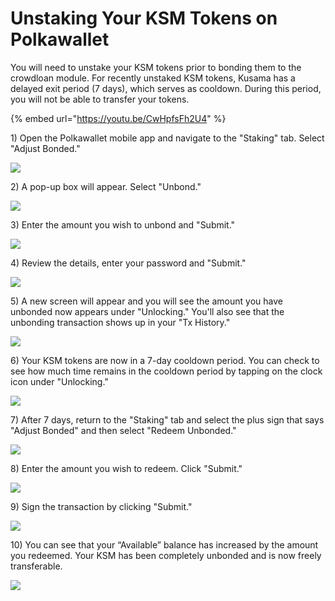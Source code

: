 # Unstaking Your KSM Tokens on Polkawallet

You will need to unstake your KSM tokens prior to bonding them to the crowdloan module. For recently unstaked KSM tokens, Kusama has a delayed exit period \(7 days\), which serves as cooldown. During this period, you will not be able to transfer your tokens.  


{% embed url="https://youtu.be/CwHpfsFh2U4" %}



1\) Open the Polkawallet mobile app and navigate to the "Staking" tab. Select "Adjust Bonded." 

![](../../../../.gitbook/assets/image%20%2815%29.png)



2\) A pop-up box will appear. Select "Unbond." 

![](../../../../.gitbook/assets/image%20%286%29.png)



3\) Enter the amount you wish to unbond and "Submit."

![](../../../../.gitbook/assets/image%20%2816%29.png)



4\) Review the details, enter your password and "Submit."

![](../../../../.gitbook/assets/image%20%2818%29.png)



5\) A new screen will appear and you will see the amount you have unbonded now appears under "Unlocking." You'll also see that the unbonding transaction shows up in your "Tx History." 

![](../../../../.gitbook/assets/image%20%2814%29.png)



6\) Your KSM tokens are now in a 7-day cooldown period. You can check to see how much time remains in the cooldown period by tapping on the clock icon under "Unlocking." 

![](../../../../.gitbook/assets/image%20%2813%29%20%281%29.png)



7\) After 7 days, return to the "Staking" tab and select the plus sign that says "Adjust Bonded" and then select "Redeem Unbonded."

![](../../../../.gitbook/assets/image%20%2821%29.png)



8\) Enter the amount you wish to redeem. Click "Submit." 

![](../../../../.gitbook/assets/image%20%2820%29.png)



9\) Sign the transaction by clicking "Submit."

![](../../../../.gitbook/assets/image%20%2810%29.png)



10\) You can see that your “Available” balance has increased by the amount you redeemed. Your KSM has been completely unbonded and is now freely transferable.

![](../../../../.gitbook/assets/image%20%2819%29.png)


